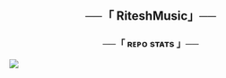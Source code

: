 <h2 align="center">
    ──「 RiteshMusic」──
</h2>
<h3 align="center">──「 ʀᴇᴘᴏ sᴛᴀᴛs 」──</h3>
<a href="https://github.com/Riteshxcoder/RiteshMusic"><img src="https://github-readme-stats.vercel.app/api/pin/?username=Riteshxcoder&repo=RiteshMusic&theme=chartreuse-dark"></a>
